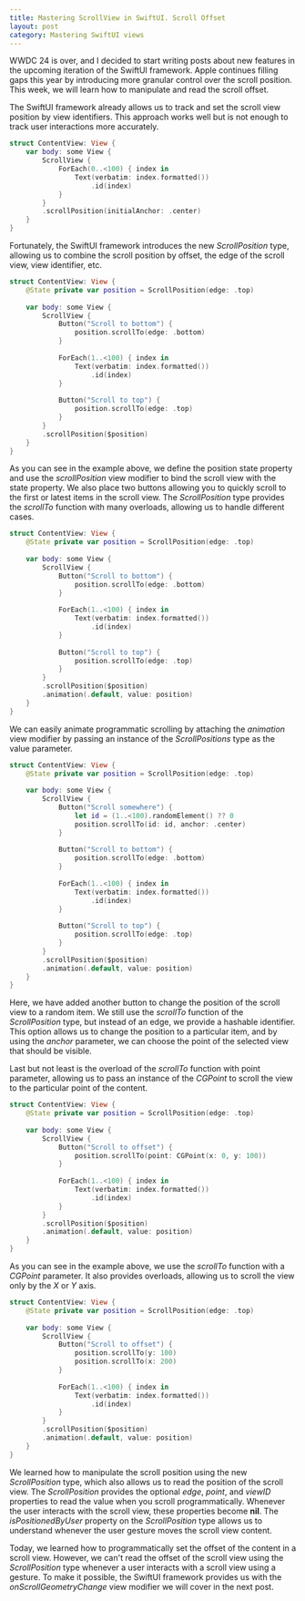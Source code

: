 ```yaml
---
title: Mastering ScrollView in SwiftUI. Scroll Offset
layout: post
category: Mastering SwiftUI views
---
```


WWDC 24 is over, and I decided to start writing posts about new features in the upcoming iteration of the SwiftUI framework. Apple continues filling gaps this year by introducing more granular control over the scroll position. This week, we will learn how to manipulate and read the scroll offset.

The SwiftUI framework already allows us to track and set the scroll view position by view identifiers. This approach works well but is not enough to track user interactions more accurately.

```swift
struct ContentView: View {
    var body: some View {
        ScrollView {
            ForEach(0..<100) { index in
                Text(verbatim: index.formatted())
                    .id(index)
            }
        }
        .scrollPosition(initialAnchor: .center)
    }
}
```

Fortunately, the SwiftUI framework introduces the new *ScrollPosition* type, allowing us to combine the scroll position by offset, the edge of the scroll view, view identifier, etc.

```swift
struct ContentView: View {
    @State private var position = ScrollPosition(edge: .top)
    
    var body: some View {
        ScrollView {
            Button("Scroll to bottom") {
                position.scrollTo(edge: .bottom)
            }
            
            ForEach(1..<100) { index in
                Text(verbatim: index.formatted())
                    .id(index)
            }
            
            Button("Scroll to top") {
                position.scrollTo(edge: .top)
            }
        }
        .scrollPosition($position)
    }
}
```

As you can see in the example above, we define the position state property and use the *scrollPosition* view modifier to bind the scroll view with the state property. We also place two buttons allowing you to quickly scroll to the first or latest items in the scroll view. The *ScrollPosition* type provides the *scrollTo* function with many overloads, allowing us to handle different cases.

```swift
struct ContentView: View {
    @State private var position = ScrollPosition(edge: .top)
    
    var body: some View {
        ScrollView {
            Button("Scroll to bottom") {
                position.scrollTo(edge: .bottom)
            }
            
            ForEach(1..<100) { index in
                Text(verbatim: index.formatted())
                    .id(index)
            }
            
            Button("Scroll to top") {
                position.scrollTo(edge: .top)
            }
        }
        .scrollPosition($position)
        .animation(.default, value: position)
    }
}
```

We can easily animate programmatic scrolling by attaching the *animation* view modifier by passing an instance of the *ScrollPositions* type as the value parameter.

```swift
struct ContentView: View {
    @State private var position = ScrollPosition(edge: .top)
    
    var body: some View {
        ScrollView {
            Button("Scroll somewhere") {
                let id = (1..<100).randomElement() ?? 0
                position.scrollTo(id: id, anchor: .center)
            }
            
            Button("Scroll to bottom") {
                position.scrollTo(edge: .bottom)
            }
            
            ForEach(1..<100) { index in
                Text(verbatim: index.formatted())
                    .id(index)
            }
            
            Button("Scroll to top") {
                position.scrollTo(edge: .top)
            }
        }
        .scrollPosition($position)
        .animation(.default, value: position)
    }
}
```

Here, we have added another button to change the position of the scroll view to a random item. We still use the *scrollTo* function of the *ScrollPosition* type, but instead of an edge, we provide a hashable identifier. This option allows us to change the position to a particular item, and by using the *anchor* parameter, we can choose the point of the selected view that should be visible.

Last but not least is the overload of the *scrollTo* function with point parameter, allowing us to pass an instance of the *CGPoint* to scroll the view to the particular point of the content. 

```swift
struct ContentView: View {
    @State private var position = ScrollPosition(edge: .top)
    
    var body: some View {
        ScrollView {
            Button("Scroll to offset") {
                position.scrollTo(point: CGPoint(x: 0, y: 100))
            }
            
            ForEach(1..<100) { index in
                Text(verbatim: index.formatted())
                    .id(index)
            }
        }
        .scrollPosition($position)
        .animation(.default, value: position)
    }
}
```

As you can see in the example above, we use the *scrollTo* function with a *CGPoint* parameter. It also provides overloads, allowing us to scroll the view only by the *X* or *Y* axis.

```swift
struct ContentView: View {
    @State private var position = ScrollPosition(edge: .top)
    
    var body: some View {
        ScrollView {            
            Button("Scroll to offset") {
                position.scrollTo(y: 100)
                position.scrollTo(x: 200)
            }
            
            ForEach(1..<100) { index in
                Text(verbatim: index.formatted())
                    .id(index)
            }
        }
        .scrollPosition($position)
        .animation(.default, value: position)
    }
}
```

We learned how to manipulate the scroll position using the new *ScrollPosition* type, which also allows us to read the position of the scroll view. The *ScrollPosition* provides the optional *edge*, *point*, and *viewID* properties to read the value when you scroll programmatically. Whenever the user interacts with the scroll view, these properties become **nil**. The *isPositionedByUser* property on the *ScrollPosition* type allows us to understand whenever the user gesture moves the scroll view content.

Today, we learned how to programmatically set the offset of the content in a scroll view. However, we can't read the offset of the scroll view using the *ScrollPosition* type whenever a user interacts with a scroll view using a gesture. To make it possible, the SwiftUI framework provides us with the *onScrollGeometryChange* view modifier we will cover in the next post.

